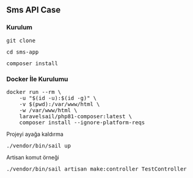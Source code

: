 
## Sms API Case

### Kurulum

<pre>git clone </pre>
<pre>cd sms-app</pre>
<pre>composer install</pre>


### Docker İle Kurulumu
<pre>docker run --rm \
    -u "$(id -u):$(id -g)" \
    -v $(pwd):/var/www/html \
    -w /var/www/html \
    laravelsail/php81-composer:latest \
    composer install --ignore-platform-reqs
</pre>

Projeyi ayağa kaldırma

<pre>./vendor/bin/sail up</pre>

Artisan komut örneği

<pre>./vendor/bin/sail artisan make:controller TestController</pre>


